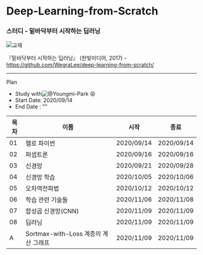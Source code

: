 # Deep-Learning-from-Scratch
### 스터디 - 밑바닥부터 시작하는 딥러닝

![교재](https://camo.githubusercontent.com/7e1a295ccd66bcb552ff2405bbbf831524e8a215/68747470733a2f2f7777772e68616e6269742e636f2e6b722f646174612f626f6f6b732f42383437353833313139385f6c2e6a7067)

『밑바닥부터 시작하는 딥러닝』 (한빛미디어, 2017) - https://github.com/WegraLee/deep-learning-from-scratch/

---

Plan
* Study with![@Youngmi-Park](https://github.com/Youngmi-Park) 😝
* Start Date: 2020/09/14
* End Date : ""

목차|이름|시작|종료| 
---|---|---|---
01|헬로 파이썬|2020/09/14|2020/09/14
02|퍼셉트론|2020/09/16|2020/09/16
03|신경망|2020/09/21|2020/09/28
04|신경망 학습|2020/10/05|2020/10/06
05|오차역전파법|2020/10/12|2020/10/12
06|학습 관련 기술들|2020/11/06|2020/11/08
07|합성곱 신경망(CNN)|2020/11/09|2020/11/09
08|딥러닝|2020/11/09|2020/11/09
A|Sortmax-with-Loss 계층의 계산 그래프|2020/11/09|2020/11/09
